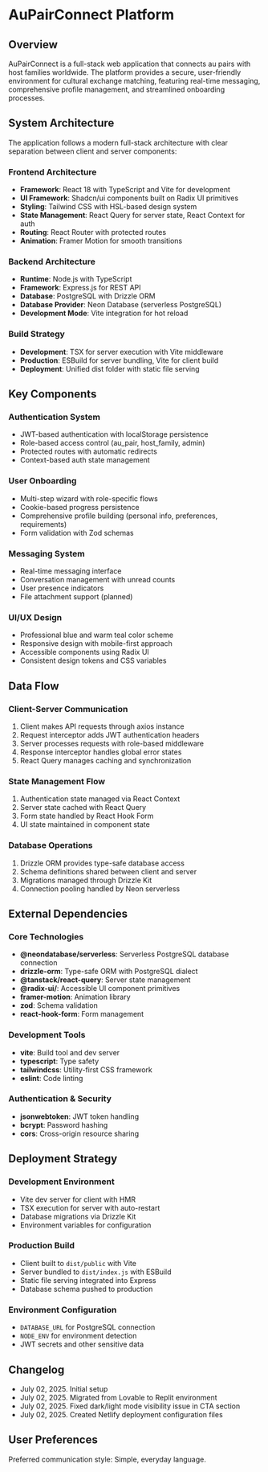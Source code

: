# AuPairConnect Platform

## Overview

AuPairConnect is a full-stack web application that connects au pairs with host families worldwide. The platform provides a secure, user-friendly environment for cultural exchange matching, featuring real-time messaging, comprehensive profile management, and streamlined onboarding processes.

## System Architecture

The application follows a modern full-stack architecture with clear separation between client and server components:

### Frontend Architecture
- **Framework**: React 18 with TypeScript and Vite for development
- **UI Framework**: Shadcn/ui components built on Radix UI primitives
- **Styling**: Tailwind CSS with HSL-based design system
- **State Management**: React Query for server state, React Context for auth
- **Routing**: React Router with protected routes
- **Animation**: Framer Motion for smooth transitions

### Backend Architecture
- **Runtime**: Node.js with TypeScript
- **Framework**: Express.js for REST API
- **Database**: PostgreSQL with Drizzle ORM
- **Database Provider**: Neon Database (serverless PostgreSQL)
- **Development Mode**: Vite integration for hot reload

### Build Strategy
- **Development**: TSX for server execution with Vite middleware
- **Production**: ESBuild for server bundling, Vite for client build
- **Deployment**: Unified dist folder with static file serving

## Key Components

### Authentication System
- JWT-based authentication with localStorage persistence
- Role-based access control (au_pair, host_family, admin)
- Protected routes with automatic redirects
- Context-based auth state management

### User Onboarding
- Multi-step wizard with role-specific flows
- Cookie-based progress persistence
- Comprehensive profile building (personal info, preferences, requirements)
- Form validation with Zod schemas

### Messaging System
- Real-time messaging interface
- Conversation management with unread counts
- User presence indicators
- File attachment support (planned)

### UI/UX Design
- Professional blue and warm teal color scheme
- Responsive design with mobile-first approach
- Accessible components using Radix UI
- Consistent design tokens and CSS variables

## Data Flow

### Client-Server Communication
1. Client makes API requests through axios instance
2. Request interceptor adds JWT authentication headers
3. Server processes requests with role-based middleware
4. Response interceptor handles global error states
5. React Query manages caching and synchronization

### State Management Flow
1. Authentication state managed via React Context
2. Server state cached with React Query
3. Form state handled by React Hook Form
4. UI state maintained in component state

### Database Operations
1. Drizzle ORM provides type-safe database access
2. Schema definitions shared between client and server
3. Migrations managed through Drizzle Kit
4. Connection pooling handled by Neon serverless

## External Dependencies

### Core Technologies
- **@neondatabase/serverless**: Serverless PostgreSQL database connection
- **drizzle-orm**: Type-safe ORM with PostgreSQL dialect
- **@tanstack/react-query**: Server state management
- **@radix-ui/**: Accessible UI component primitives
- **framer-motion**: Animation library
- **zod**: Schema validation
- **react-hook-form**: Form management

### Development Tools
- **vite**: Build tool and dev server
- **typescript**: Type safety
- **tailwindcss**: Utility-first CSS framework
- **eslint**: Code linting

### Authentication & Security
- **jsonwebtoken**: JWT token handling
- **bcrypt**: Password hashing
- **cors**: Cross-origin resource sharing

## Deployment Strategy

### Development Environment
- Vite dev server for client with HMR
- TSX execution for server with auto-restart
- Database migrations via Drizzle Kit
- Environment variables for configuration

### Production Build
- Client built to `dist/public` with Vite
- Server bundled to `dist/index.js` with ESBuild
- Static file serving integrated into Express
- Database schema pushed to production

### Environment Configuration
- `DATABASE_URL` for PostgreSQL connection
- `NODE_ENV` for environment detection
- JWT secrets and other sensitive data

## Changelog

- July 02, 2025. Initial setup
- July 02, 2025. Migrated from Lovable to Replit environment
- July 02, 2025. Fixed dark/light mode visibility issue in CTA section
- July 02, 2025. Created Netlify deployment configuration files

## User Preferences

Preferred communication style: Simple, everyday language.